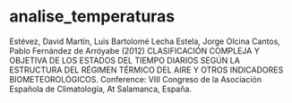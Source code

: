 # analise_temperaturas


Estévez, David Martín, Luis Bartolomé Lecha Estela, Jorge Olcina Cantos, Pablo Fernández de
Arróyabe (2012) CLASIFICACIÓN COMPLEJA Y OBJETIVA DE LOS ESTADOS DEL TIEMPO DIARIOS
SEGÚN LA ESTRUCTURA DEL RÉGIMEN TÉRMICO DEL AIRE Y OTROS INDICADORES
BIOMETEOROLÓGICOS. Conference: VIII Congreso de la Asociación Española de Climatología, At
Salamanca, España.
